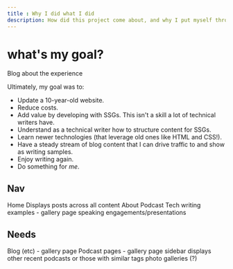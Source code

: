 ```yaml
---
title : Why I did what I did
description: How did this project come about, and why I put myself through this.
---
```


# what's my goal?

Blog about the experience

Ultimately, my goal was to:
  - Update a 10-year-old website.
  - Reduce costs.
  - Add value by developing with SSGs. This isn't a skill a lot of technical writers have.
  - Understand as a technical writer how to structure content for SSGs.
  - Learn newer technologies (that leverage old ones like HTML and CSS!).
  - Have a steady stream of blog content that I can drive traffic to and show as writing samples.
  - Enjoy writing again.
  - Do something for *me*.


## Nav
Home
  Displays posts across all content
About
Podcast
Tech writing examples - gallery page
speaking engagements/presentations

## Needs

Blog (etc) - gallery page
Podcast pages  - gallery page
sidebar displays other recent podcasts or those with similar tags
photo galleries (?)
